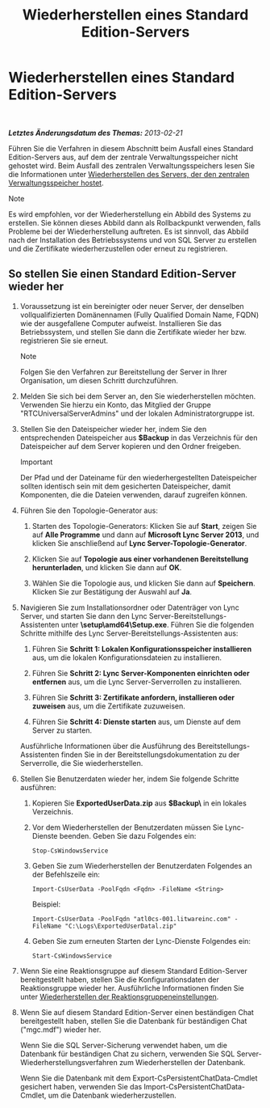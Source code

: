 ﻿---
title: Wiederherstellen eines Standard Edition-Servers
TOCTitle: Wiederherstellen eines Standard Edition-Servers
ms:assetid: d1845663-3138-4fd6-b3e7-337e294d40d8
ms:mtpsurl: https://technet.microsoft.com/de-de/library/Hh202190(v=OCS.15)
ms:contentKeyID: 52056458
ms.date: 05/19/2016
mtps_version: v=OCS.15
ms.translationtype: HT
---

# Wiederherstellen eines Standard Edition-Servers

 

_**Letztes Änderungsdatum des Themas:** 2013-02-21_

Führen Sie die Verfahren in diesem Abschnitt beim Ausfall eines Standard Edition-Servers aus, auf dem der zentrale Verwaltungsspeicher nicht gehostet wird. Beim Ausfall des zentralen Verwaltungsspeichers lesen Sie die Informationen unter [Wiederherstellen des Servers, der den zentralen Verwaltungsspeicher hostet](lync-server-2013-restoring-the-server-hosting-the-central-management-store.md).


> [!NOTE]
> Es wird empfohlen, vor der Wiederherstellung ein Abbild des Systems zu erstellen. Sie können dieses Abbild dann als Rollbackpunkt verwenden, falls Probleme bei der Wiederherstellung auftreten. Es ist sinnvoll, das Abbild nach der Installation des Betriebssystems und von SQL&nbsp;Server zu erstellen und die Zertifikate wiederherzustellen oder erneut zu registrieren.



## So stellen Sie einen Standard Edition-Server wieder her

1.  Voraussetzung ist ein bereinigter oder neuer Server, der denselben vollqualifizierten Domänennamen (Fully Qualified Domain Name, FQDN) wie der ausgefallene Computer aufweist. Installieren Sie das Betriebssystem, und stellen Sie dann die Zertifikate wieder her bzw. registrieren Sie sie erneut.
    

    > [!NOTE]
    > Folgen Sie den Verfahren zur Bereitstellung der Server in Ihrer Organisation, um diesen Schritt durchzuführen.



2.  Melden Sie sich bei dem Server an, den Sie wiederherstellen möchten. Verwenden Sie hierzu ein Konto, das Mitglied der Gruppe "RTCUniversalServerAdmins" und der lokalen Administratorgruppe ist.

3.  Stellen Sie den Dateispeicher wieder her, indem Sie den entsprechenden Dateispeicher aus **$Backup** in das Verzeichnis für den Dateispeicher auf dem Server kopieren und den Ordner freigeben.
    

    > [!IMPORTANT]
    > Der Pfad und der Dateiname für den wiederhergestellten Dateispeicher sollten identisch sein mit dem gesicherten Dateispeicher, damit Komponenten, die die Dateien verwenden, darauf zugreifen können.



4.  Führen Sie den Topologie-Generator aus:
    
    1.  Starten des Topologie-Generators: Klicken Sie auf **Start**, zeigen Sie auf **Alle Programme** und dann auf **Microsoft Lync Server 2013**, und klicken Sie anschließend auf **Lync Server-Topologie-Generator**.
    
    2.  Klicken Sie auf **Topologie aus einer vorhandenen Bereitstellung herunterladen**, und klicken Sie dann auf **OK**.
    
    3.  Wählen Sie die Topologie aus, und klicken Sie dann auf **Speichern**. Klicken Sie zur Bestätigung der Auswahl auf **Ja**.

5.  Navigieren Sie zum Installationsordner oder Datenträger von Lync Server, und starten Sie dann den Lync Server-Bereitstellungs-Assistenten unter **\\setup\\amd64\\Setup.exe**. Führen Sie die folgenden Schritte mithilfe des Lync Server-Bereitstellungs-Assistenten aus:
    
    1.  Führen Sie **Schritt 1: Lokalen Konfigurationsspeicher installieren** aus, um die lokalen Konfigurationsdateien zu installieren.
    
    2.  Führen Sie **Schritt 2: Lync Server-Komponenten einrichten oder entfernen** aus, um die Lync Server-Serverrollen zu installieren.
    
    3.  Führen Sie **Schritt 3: Zertifikate anfordern, installieren oder zuweisen** aus, um die Zertifikate zuzuweisen.
    
    4.  Führen Sie **Schritt 4: Dienste starten** aus, um Dienste auf dem Server zu starten.
    
    Ausführliche Informationen über die Ausführung des Bereitstellungs-Assistenten finden Sie in der Bereitstellungsdokumentation zu der Serverrolle, die Sie wiederherstellen.

6.  Stellen Sie Benutzerdaten wieder her, indem Sie folgende Schritte ausführen:
    
    1.  Kopieren Sie **ExportedUserData.zip** aus **$Backup\\** in ein lokales Verzeichnis.
    
    2.  Vor dem Wiederherstellen der Benutzerdaten müssen Sie Lync-Dienste beenden. Geben Sie dazu Folgendes ein:
        
            Stop-CsWindowsService
    
    3.  Geben Sie zum Wiederherstellen der Benutzerdaten Folgendes an der Befehlszeile ein:
        
            Import-CsUserData -PoolFqdn <Fqdn> -FileName <String>
        
        Beispiel:
        
            Import-CsUserData -PoolFqdn "atl0cs-001.litwareinc.com" -FileName "C:\Logs\ExportedUserDatal.zip"
    
    4.  Geben Sie zum erneuten Starten der Lync-Dienste Folgendes ein:
        
            Start-CsWindowsService

7.  Wenn Sie eine Reaktionsgruppe auf diesem Standard Edition-Server bereitgestellt haben, stellen Sie die Konfigurationsdaten der Reaktionsgruppe wieder her. Ausführliche Informationen finden Sie unter [Wiederherstellen der Reaktionsgruppeneinstellungen](lync-server-2013-restoring-response-group-settings.md).

8.  Wenn Sie auf diesem Standard Edition-Server einen beständigen Chat bereitgestellt haben, stellen Sie die Datenbank für beständigen Chat ("mgc.mdf") wieder her.
    
    Wenn Sie die SQL Server-Sicherung verwendet haben, um die Datenbank für beständigen Chat zu sichern, verwenden Sie SQL Server-Wiederherstellungsverfahren zum Wiederherstellen der Datenbank.
    
    Wenn Sie die Datenbank mit dem Export-CsPersistentChatData-Cmdlet gesichert haben, verwenden Sie das Import-CsPersistentChatData-Cmdlet, um die Datenbank wiederherzustellen.


